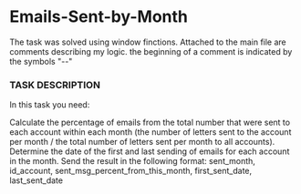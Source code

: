# Emails-Sent-by-Month
The task was solved using window finctions. Attached to the main file are comments describing my logic. the beginning of a comment is indicated by the symbols "--"

### TASK DESCRIPTION
In this task you need:

Calculate the percentage of emails from the total number that were sent to each account within each month (the number of letters sent to the account per month / the total number of letters sent per month to all accounts).
Determine the date of the first and last sending of emails for each account in the month.
Send the result in the following format: sent_month, id_account, sent_msg_percent_from_this_month, first_sent_date, last_sent_date
